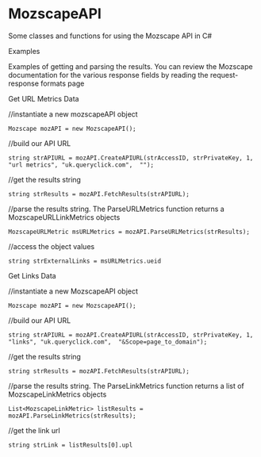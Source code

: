 MozscapeAPI
===========

Some classes and functions for using the Mozscape API in C#


Examples

Examples of getting and parsing the results. You can review the Mozscape documentation for the various response fields by reading the request-response formats page

  Get URL Metrics Data
  
  //instantiate a new mozscapeAPI object
  
    Mozscape mozAPI = new MozscapeAPI();  
  
  //build our API URL 
  
    string strAPIURL = mozAPI.CreateAPIURL(strAccessID, strPrivateKey, 1, "url metrics", "uk.queryclick.com",  ""); 
  
  //get the results string 
  
    string strResults = mozAPI.FetchResults(strAPIURL); 
  
  //parse the results string. The ParseURLMetrics function returns a MozscapeURLLinkMetrics objects 
  
    MozscapeURLMetric msURLMetrics = mozAPI.ParseURLMetrics(strResults);
  
  //access the object values
  
    string strExternalLinks = msURLMetrics.ueid
  
  Get Links Data
  
  //instantiate a new MozscapeAPI object
  
    Mozscape mozAPI = new MozscapeAPI(); 
  
  //build our API URL
  
    string strAPIURL = mozAPI.CreateAPIURL(strAccessID, strPrivateKey, 1, "links", "uk.queryclick.com",  "&Scope=page_to_domain");
  
  //get the results string
  
    string strResults = mozAPI.FetchResults(strAPIURL);
  
  //parse the results string. The ParseLinkMetrics function returns a list of MozscapeLinkMetrics objects
  
    List<MozscapeLinkMetric> listResults = mozAPI.ParseLinkMetrics(strResults);
  
  //get the link url
  
    string strLink = listResults[0].upl